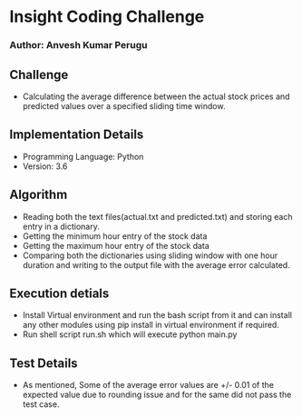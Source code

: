 # Insight Coding Challenge

### Author: Anvesh Kumar Perugu

## Challenge

* Calculating the average difference between the actual stock prices and predicted values over a specified sliding time window.

## Implementation Details

* Programming Language: Python
* Version: 3.6

## Algorithm

* Reading both the text files(actual.txt and predicted.txt) and storing each entry in a dictionary.
* Getting the minimum hour entry of the stock data
* Getting the maximum hour entry of the stock data
* Comparing both the dictionaries using sliding window with one hour duration and writing to the output file with the average error calculated.

## Execution detials

* Install Virtual environment and run the bash script from it and can install any other modules using pip install in virtual environment if required.
* Run shell script run.sh which will execute python main.py

## Test Details

* As mentioned, Some of the average error values are +/- 0.01 of the expected value due to rounding issue and for the same did not pass the test case.
